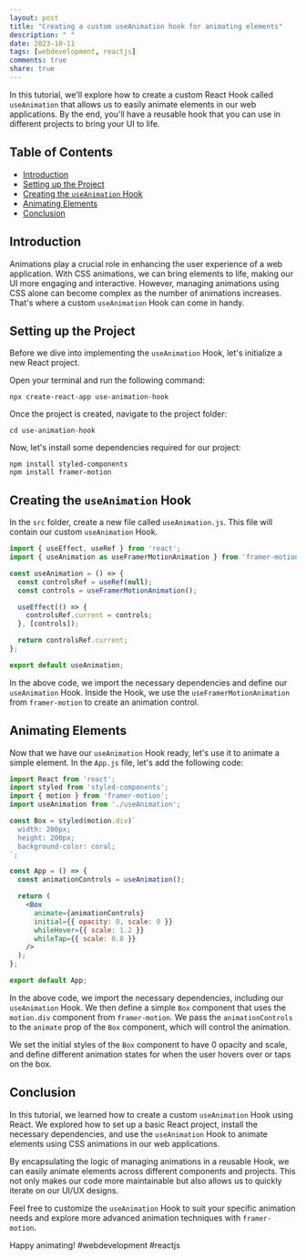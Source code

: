 ```yaml
---
layout: post
title: "Creating a custom useAnimation hook for animating elements"
description: " "
date: 2023-10-11
tags: [webdevelopment, reactjs]
comments: true
share: true
---
```


In this tutorial, we'll explore how to create a custom React Hook called `useAnimation` that allows us to easily animate elements in our web applications. By the end, you'll have a reusable hook that you can use in different projects to bring your UI to life.

## Table of Contents
- [Introduction](#introduction)
- [Setting up the Project](#setting-up-the-project)
- [Creating the `useAnimation` Hook](#creating-the-useanimation-hook)
- [Animating Elements](#animating-elements)
- [Conclusion](#conclusion)

## Introduction

Animations play a crucial role in enhancing the user experience of a web application. With CSS animations, we can bring elements to life, making our UI more engaging and interactive. However, managing animations using CSS alone can become complex as the number of animations increases. That's where a custom `useAnimation` Hook can come in handy.

## Setting up the Project

Before we dive into implementing the `useAnimation` Hook, let's initialize a new React project.

Open your terminal and run the following command:

```shell
npx create-react-app use-animation-hook
```

Once the project is created, navigate to the project folder:

```shell
cd use-animation-hook
```

Now, let's install some dependencies required for our project:

```shell
npm install styled-components
npm install framer-motion
```

## Creating the `useAnimation` Hook

In the `src` folder, create a new file called `useAnimation.js`. This file will contain our custom `useAnimation` Hook.

```jsx
import { useEffect, useRef } from 'react';
import { useAnimation as useFramerMotionAnimation } from 'framer-motion';

const useAnimation = () => {
  const controlsRef = useRef(null);
  const controls = useFramerMotionAnimation();

  useEffect(() => {
    controlsRef.current = controls;
  }, [controls]);

  return controlsRef.current;
};

export default useAnimation;
```

In the above code, we import the necessary dependencies and define our `useAnimation` Hook. Inside the Hook, we use the `useFramerMotionAnimation` from `framer-motion` to create an animation control.

## Animating Elements

Now that we have our `useAnimation` Hook ready, let's use it to animate a simple element. In the `App.js` file, let's add the following code:

```jsx
import React from 'react';
import styled from 'styled-components';
import { motion } from 'framer-motion';
import useAnimation from './useAnimation';

const Box = styled(motion.div)`
  width: 200px;
  height: 200px;
  background-color: coral;
`;

const App = () => {
  const animationControls = useAnimation();

  return (
    <Box
      animate={animationControls}
      initial={{ opacity: 0, scale: 0 }}
      whileHover={{ scale: 1.2 }}
      whileTap={{ scale: 0.8 }}
    />
  );
};

export default App;
```

In the above code, we import the necessary dependencies, including our `useAnimation` Hook. We then define a simple `Box` component that uses the `motion.div` component from `framer-motion`. We pass the `animationControls` to the `animate` prop of the `Box` component, which will control the animation.

We set the initial styles of the `Box` component to have 0 opacity and scale, and define different animation states for when the user hovers over or taps on the box.

## Conclusion

In this tutorial, we learned how to create a custom `useAnimation` Hook using React. We explored how to set up a basic React project, install the necessary dependencies, and use the `useAnimation` Hook to animate elements using CSS animations in our web applications.

By encapsulating the logic of managing animations in a reusable Hook, we can easily animate elements across different components and projects. This not only makes our code more maintainable but also allows us to quickly iterate on our UI/UX designs.

Feel free to customize the `useAnimation` Hook to suit your specific animation needs and explore more advanced animation techniques with `framer-motion`.

Happy animating! #webdevelopment #reactjs
